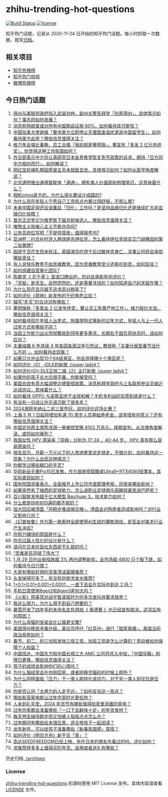 # zhihu-trending-hot-questions

[![Build Status](https://github.com/justjavac/zhihu-trending-hot-questions/workflows/ci/badge.svg?branch=master)](https://github.com/justjavac/zhihu-trending-hot-questions/actions)
[![license](https://img.shields.io/github/license/justjavac/zhihu-trending-hot-questions)](https://github.com/justjavac/zhihu-trending-hot-questions/blob/master/LICENSE)

知乎热门话题，记录从 2020-11-24
日开始的知乎热门话题。每小时抓取一次数据，按天[归档](./archives)。

## 相关项目

- [知乎热搜榜](https://github.com/justjavac/zhihu-trending-top-search)
- [知乎热门视频](https://github.com/justjavac/zhihu-trending-hot-video)
- [微博热搜榜](https://github.com/justjavac/weibo-trending-hot-search)

## 今日热门话题

<!-- BEGIN -->
<!-- 最后更新时间 Tue Jan 30 2024 07:15:09 GMT+0800 (China Standard Time) -->

1. [得州与美联邦政府陷入武装对峙，副州长警告拜登「别惹得州」，具体情况如何？事态将如何发展？](https://www.zhihu.com/question/641779814)
1. [消息称特朗普或对所有中国商品征税 60%，如何看待其可能性？](https://www.zhihu.com/question/641811527)
1. [中国驻美大使谢锋「要求美方立即停止无理盘查滋扰遣返中国留学生」，如何看待美方此举？哪些信息值得关注？](https://www.zhihu.com/question/641797990)
1. [格力年会堪比春晚，员工合唱「我妈就是董明珠」，董宣布「多发 2 亿元年终奖」，你觉得这种工作氛围如何？](https://www.zhihu.com/question/641823536)
1. [外交部表示中方将认真研究日本各界希望恢复免签政策的诉求，期待「日方同中方相向而行」，如何解读？](https://www.zhihu.com/question/641810943)
1. [网红宝妈哺乳期因感冒五天未就医去世，具体情况如何？如何从医学角度解读？](https://www.zhihu.com/question/641840338)
1. [北京通院推出通用智能体「通通」，拥有类人价值观和物理常识，这意味着什么？](https://www.zhihu.com/question/641780072)
1. [相机cmos是方的，为什么镜头要设计成圆的?](https://www.zhihu.com/question/639726342)
1. [为什么现在年轻人宁愿自己工资低点也要过得舒服，不那么累?](https://www.zhihu.com/question/636907409)
1. [未来中国足球还应该重启「归化」工作吗？是坚持血缘归化还是继续扩大非血缘归化规模？](https://www.zhihu.com/question/641821907)
1. [普京正式登记为俄罗斯下届总统候选人，哪些信息值得关注？](https://www.zhihu.com/question/641825112)
1. [唯物主义和唯心主义不能共存吗?](https://www.zhihu.com/question/605154509)
1. [公务员岗位写明「不提供宿舍」值得报考吗?](https://www.zhihu.com/question/626346758)
1. [亚洲杯：约旦补时连入两球绝杀伊拉克，怎么看待伊拉克球员艾门胡赛因的第二张黄牌?](https://www.zhihu.com/question/641881240)
1. [因饼干含花生但未标注，英国演员吃饼干后过敏休克身亡，涉事公司将会承担哪些责任？](https://www.zhihu.com/question/641655512)
1. [有人说快乐教育不如苦难教育，因为苦难教育至少还能吃到苦，如何反驳？](https://www.zhihu.com/question/641509243)
1. [如何组建自营量化团队?](https://www.zhihu.com/question/639331061)
1. [陈都灵《 花千骨 》首波口碑出炉，你对此电影有何评价？](https://www.zhihu.com/question/640638596)
1. [「天赋」是天生、自然而然的，还是需要寻找的？如何知道自己的天赋在哪？](https://www.zhihu.com/question/641330211)
1. [为什么现在显示器不追求高分辨率了?](https://www.zhihu.com/question/640525007)
1. [如何评价《原神》新发布的千织角色立绘？](https://www.zhihu.com/question/641867385)
1. [描写“冬天”的古诗词有哪些？](https://www.zhihu.com/question/641785803)
1. [董明珠称「多拿出 2 亿发年终奖，要让员工有尊严地工作」，格力股价大涨，哪些信息值得关注？](https://www.zhihu.com/question/641803900)
1. [如何看待现在年轻人出差式、拖猫带狗式等新的过年方式，年轻人与上一代人过年方式有哪些不同？](https://www.zhihu.com/question/641822168)
1. [当因工作能力出众而频繁收到领导更多需求，长期处于超负荷状态时，该如何应对？](https://www.zhihu.com/question/641400028)
1. [夫妻结婚 6 年连续 4 年各回各家过年引热议，教授称「夫妻分居型春节没什么不好 」，如何看待此现象？](https://www.zhihu.com/question/641771840)
1. [如果只允许出现10个6A级景区，你会选择哪十个景区呢？](https://www.zhihu.com/question/276628410)
1. [如何评价（G）-IDLE的新歌《super lady》？](https://www.zhihu.com/question/641826586)
1. [如何评价(G)I-DLE正规二辑《2》主打新歌《super lady》？](https://www.zhihu.com/question/641826679)
1. [如果你的孩子长大后很平庸，你能接受吗？](https://www.zhihu.com/question/637231946)
1. [美国白宫有意大幅调整边境管控政策，消息称拜登政府与三名联邦参议员接近达成协议，意味着什么？](https://www.zhihu.com/question/641823504)
1. [如何看待 OPPO 与诺基亚终于全球和解？手机专利战的实质到底是什么？](https://www.zhihu.com/question/641822838)
1. [有没有一句话让你无语沉默了很多年？](https://www.zhihu.com/question/640982100)
1. [2024澳网辛纳让二追三首夺冠，如何评价这场比赛？](https://www.zhihu.com/question/641717726)
1. [上海 5 月 1 日起将增加年满 70 周岁人员基础养老金，该举措有何意义？还有哪些信息值得关注？](https://www.zhihu.com/question/641817782)
1. [中国足协原主席陈戌源一审被控受贿 8103 万余元，择期宣判，从法律角度解读，或将如何量刑？](https://www.zhihu.com/question/641824258)
1. [我国女性 HPV 感染率「双峰」分别为 17-24 、40-44 岁， HPV 真有那么容易感染吗？](https://www.zhihu.com/question/641776005)
1. [报告显示，月薪一万元以下的人旅游更爱说走就走，不做计划，如何看待这一现象？为什么出现这种情况？](https://www.zhihu.com/question/641818742)
1. [你都学过哪些糊口的手艺?](https://www.zhihu.com/question/626092091)
1. [华硕新品无畏Pro15已发售，作为首款搭载酷睿Ultra9+RTX4060轻薄本，其实际表现如何？](https://www.zhihu.com/question/641863268)
1. [国务院国资委表示，全面推开上市公司市值管理考核，将带来哪些影响？](https://www.zhihu.com/question/641819040)
1. [如果突然有了梅西的足球能力，怎么进职业足球俱乐部踢球甚至进巴萨呢？](https://www.zhihu.com/question/366845701)
1. [百川智能发布超千亿大模型 Baichuan 3，技术能力如何？](https://www.zhihu.com/question/641806600)
1. [什么歌是你听800遍的都不腻的？](https://www.zhihu.com/question/636121343)
1. [恒大回应被清盘「将稳步推进保交楼」，清盘会对购房者造成影响吗？对行业又影响几何？](https://www.zhihu.com/question/641807778)
1. [《幻兽帕鲁》作为第一款素材全部使用AI生成的爆款游戏，是否会对美术行业产生冲击?](https://www.zhihu.com/question/641624236)
1. [你努力赚钱的原因是什么？](https://www.zhihu.com/question/641536325)
1. [你见过最人性化的设计是什么？](https://www.zhihu.com/question/31524027)
1. [请问在日本吃饭吐东西是不礼貌的吗？](https://www.zhihu.com/question/641675322)
1. [“苦难是否造就了伟大”?](https://www.zhihu.com/question/641678861)
1. [1 月 29 日创业板指跌超 3% 再创调整新低，全市场超 4800 只个股下跌，如何看待今日行情？](https://www.zhihu.com/question/641768119)
1. [大家有哪些好用的泥类清洁面膜推荐？](https://www.zhihu.com/question/639624324)
1. [头发掉得可多了，有没有防脱洗发水推荐?](https://www.zhihu.com/question/639909313)
1. [1+0.1+0.01+0.001+0.0001... 一直下去会在实际中到达 2 吗？](https://www.zhihu.com/question/444218811)
1. [手机日常使用8gen2和8gen3差别大吗？](https://www.zhihu.com/question/631379463)
1. [《火影》照美冥对战宇智波斑时为何多次发抖并要求放弃？](https://www.zhihu.com/question/460884620)
1. [我这么努力，为什么得不到自己想要的？](https://www.zhihu.com/question/641619963)
1. [暴雪开发了四年多的未命名生存游戏《 奥德赛 》也已经宣布取消，这背后有何原因？](https://www.zhihu.com/question/641473054)
1. [为什么母猫的坐姿会比公猫更文雅?](https://www.zhihu.com/question/639914315)
1. [美国得州移民矛盾升级，美议员呼吁「红蓝州」进行「国家离婚」，美国当前政治局势如何？](https://www.zhihu.com/question/641778108)
1. [春节、初二、初三加班发放三倍工资，加班工资是怎么计算的？劳动者如何保障个人权益？](https://www.zhihu.com/question/641821785)
1. [中国信达、中国东方和中国长城三大 AMC 公司将并入中投，「中国华融」标牌已更换，哪些信息值得关注？](https://www.zhihu.com/question/641767257)
1. [孩子的成绩会影响你们的心情吗？](https://www.zhihu.com/question/639631299)
1. [为什么猫经常会在你刚回家，或者刚换完猫砂的时候上厕所？](https://www.zhihu.com/question/633335742)
1. [为什么同样面临「压力」于一类人能转化成动力，对于另一类人却仅仅是压力？](https://www.zhihu.com/question/641330242)
1. [你是否认同「太用力的人走不远」？如何反驳这一观点？](https://www.zhihu.com/question/641330222)
1. [哪些影音家电能让过年宅家时光更松弛？](https://www.zhihu.com/question/638553560)
1. [人未到礼先至，2024 年货节有哪些值得给家里添置的家电？](https://www.zhihu.com/question/637089989)
1. [过年你家都会准备哪些「一口下去鲜味十足」的年货食材？](https://www.zhihu.com/question/638174751)
1. [每天想去操场跑步但又怕被人指指点点怎么办？](https://www.zhihu.com/question/640076466)
1. [过年期间有哪些绘本很应景，适合带孩子一起阅读？](https://www.zhihu.com/question/637948610)
1. [龙年新年，可以给孩子准备哪些「新春氛围感」穿搭？](https://www.zhihu.com/question/638737498)
1. [如何评价《明日方舟》新干员「黍」？](https://www.zhihu.com/question/641558525)
1. [高达SEEDFREEDOM已经上映，有在日本的朋友先看过的吗，评价如何？](https://www.zhihu.com/question/641293129)
1. [求推荐拼多多上值得买的年货，自用或者送礼有哪些？](https://www.zhihu.com/question/641768356)

<!-- END -->

历史归档 [./archives](./archives)

### License

[zhihu-trending-hot-questions](https://github.com/justjavac/zhihu-trending-hot-questions)
的源码使用 MIT License 发布。具体内容请查看 [LICENSE](./LICENSE) 文件。
